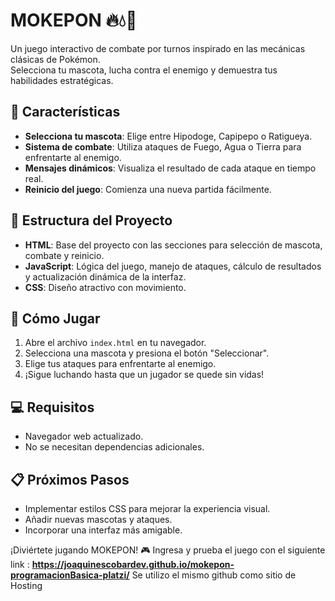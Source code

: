 # MOKEPON 🔥💧🌱

Un juego interactivo de combate por turnos inspirado en las mecánicas clásicas de Pokémon.  
Selecciona tu mascota, lucha contra el enemigo y demuestra tus habilidades estratégicas.

## 🚀 Características

- **Selecciona tu mascota**: Elige entre Hipodoge, Capipepo o Ratigueya.
- **Sistema de combate**: Utiliza ataques de Fuego, Agua o Tierra para enfrentarte al enemigo.
- **Mensajes dinámicos**: Visualiza el resultado de cada ataque en tiempo real.
- **Reinicio del juego**: Comienza una nueva partida fácilmente.

## 📂 Estructura del Proyecto

- **HTML**: Base del proyecto con las secciones para selección de mascota, combate y reinicio.
- **JavaScript**: Lógica del juego, manejo de ataques, cálculo de resultados y actualización dinámica de la interfaz.
- **CSS**: Diseño atractivo con movimiento.

## 📜 Cómo Jugar

1. Abre el archivo `index.html` en tu navegador.
2. Selecciona una mascota y presiona el botón "Seleccionar".
3. Elige tus ataques para enfrentarte al enemigo.
4. ¡Sigue luchando hasta que un jugador se quede sin vidas!

## 💻 Requisitos

- Navegador web actualizado.
- No se necesitan dependencias adicionales.

## 📋 Próximos Pasos

- Implementar estilos CSS para mejorar la experiencia visual.
- Añadir nuevas mascotas y ataques.
- Incorporar una interfaz más amigable.

¡Diviértete jugando MOKEPON! 🎮
Ingresa y prueba el juego con el siguiente link : 
**https://joaquinescobardev.github.io/mokepon-programacionBasica-platzi/** 
Se utilizo el mismo github como sitio de Hosting
